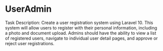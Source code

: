 # UserAdmin
Task Description:  Create a user registration system using Laravel 10. This system will allow users to register with  their personal information, including a photo and document upload. Admins should have the  ability to view a list of registered users, navigate to individual user detail pages, and approve or  reject user registrations. 
